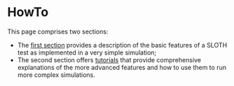 <!-- ---
icon: fontawesome/solid/screwdriver-wrench
--- -->

# HowTo

This page comprises two sections:

- The [first section](simple.md) provides a description of the basic features of a SLOTH test as implemented in a very simple simulation;
- The second section offers [tutorials](tutorials.md) that provide comprehensive explanations of the more advanced features and how to use them to run more complex simulations.
